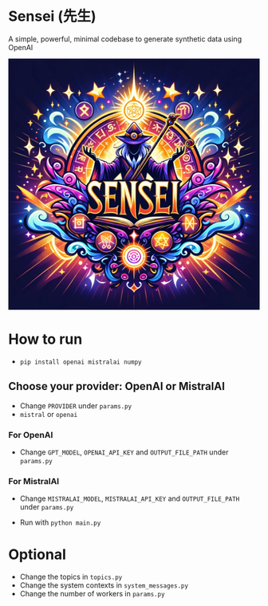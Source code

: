 # Sensei (先生)
A simple, powerful, minimal codebase to generate synthetic data using OpenAI

![alt text](Sensei.png)

# How to run

- `pip install openai mistralai numpy`

## Choose your provider: OpenAI or MistralAI
- Change `PROVIDER` under `params.py`
- `mistral` or `openai`

### For OpenAI
- Change `GPT_MODEL`, `OPENAI_API_KEY` and `OUTPUT_FILE_PATH` under `params.py`

### For MistralAI
- Change `MISTRALAI_MODEL`, `MISTRALAI_API_KEY` and `OUTPUT_FILE_PATH` under `params.py`

- Run with `python main.py`

# Optional

- Change the topics in `topics.py`
- Change the system contexts in `system_messages.py`
- Change the number of workers in `params.py`